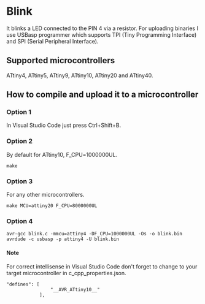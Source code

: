 # Blink
It blinks a LED connected to the PIN 4 via a resistor. For uploading binaries I use USBasp programmer which supports TPI (Tiny Programming Interface) and SPI (Serial Peripheral Interface).

## Supported microcontrollers
ATtiny4, ATtiny5, ATtiny9, ATtiny10, ATtiny20 and ATtiny40.

## How to compile and upload it to a microcontroller

### Option 1
In Visual Studio Code just press Ctrl+Shift+B.

### Option 2
By default for ATtiny10, F_CPU=1000000UL.
```
make
```

### Option 3
For any other microcontrollers.
```
make MCU=attiny20 F_CPU=8000000UL
```

### Option 4
```
avr-gcc blink.c -mmcu=attiny4 -DF_CPU=1000000UL -Os -o blink.bin
avrdude -c usbasp -p attiny4 -U blink.bin
```

#### Note
For correct intellisense in Visual Studio Code don't forget to change to your target microcontroller in c_cpp_properties.json.
```
"defines": [
                "__AVR_ATtiny10__"
            ], 
```
